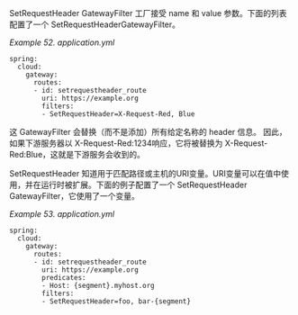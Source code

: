 SetRequestHeader GatewayFilter 工厂接受 name 和 value 参数。下面的列表配置了一个 SetRequestHeaderGatewayFilter。

_Example 52. application.yml_

```plain
spring:
  cloud:
    gateway:
      routes:
      - id: setrequestheader_route
        uri: https://example.org
        filters:
        - SetRequestHeader=X-Request-Red, Blue
```



这 GatewayFilter 会替换（而不是添加）所有给定名称的 header 信息。 因此，如果下游服务器以 X-Request-Red:1234响应，它将被替换为 X-Request-Red:Blue，这就是下游服务会收到的。

SetRequestHeader 知道用于匹配路径或主机的URI变量。URI变量可以在值中使用，并在运行时被扩展。下面的例子配置了一个 SetRequestHeader GatewayFilter，它使用了一个变量。

_Example 53. application.yml_

```plain
spring:
  cloud:
    gateway:
      routes:
      - id: setrequestheader_route
        uri: https://example.org
        predicates:
        - Host: {segment}.myhost.org
        filters:
        - SetRequestHeader=foo, bar-{segment}
```



  


